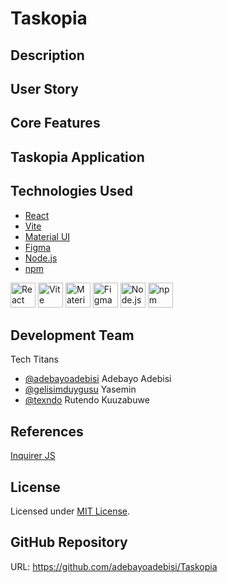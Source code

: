 # Taskopia

## Description

## User Story

## Core Features

## Taskopia Application

## Technologies Used

- [React](https://www.npmjs.com/package/react)
- [Vite](https://vitejs.dev/guide/)
- [Material UI](https://mui.com/material-ui/)
- [Figma](https://www.figma.com/)
- [Node.js](https://nodejs.org/en/)
- [npm](https://www.npmjs.com/)

<div >
	<img width="40" src="https://user-images.githubusercontent.com/25181517/183897015-94a058a6-b86e-4e42-a37f-bf92061753e5.png" alt="React" title="React"/>
	<img width="40" src="https://github.com/marwin1991/profile-technology-icons/assets/62091613/b40892ef-efb8-4b0e-a6b5-d1cfc2f3fc35" alt="Vite" title="Vite"/>
	<img width="40" src="https://user-images.githubusercontent.com/25181517/189716630-fe6c084c-6c66-43af-aa49-64c8aea4a5c2.png" alt="Material UI" title="Material UI"/>
	<img width="40" src="https://user-images.githubusercontent.com/25181517/189715289-df3ee512-6eca-463f-a0f4-c10d94a06b2f.png" alt="Figma" title="Figma"/>
	<img width="40" src="https://user-images.githubusercontent.com/25181517/183568594-85e280a7-0d7e-4d1a-9028-c8c2209e073c.png" alt="Node.js" title="Node.js"/>
	<img width="40" src="https://user-images.githubusercontent.com/25181517/121401671-49102800-c959-11eb-9f6f-74d49a5e1774.png" alt="npm" title="npm"/>
</div>

## Development Team
Tech Titans
- [@adebayoadebisi](https://github.com/adebayoadebisi) Adebayo Adebisi
- [@gelisimduygusu](https://github.com/gelisimduygusu) Yasemin
- [@texndo](https://github.com/texndo) Rutendo Kuuzabuwe 

## References
[Inquirer JS](https://www.npmjs.com/package/inquirer)

## License
Licensed under [MIT License](LICENSE.md).

## GitHub Repository
URL: https://github.com/adebayoadebisi/Taskopia
